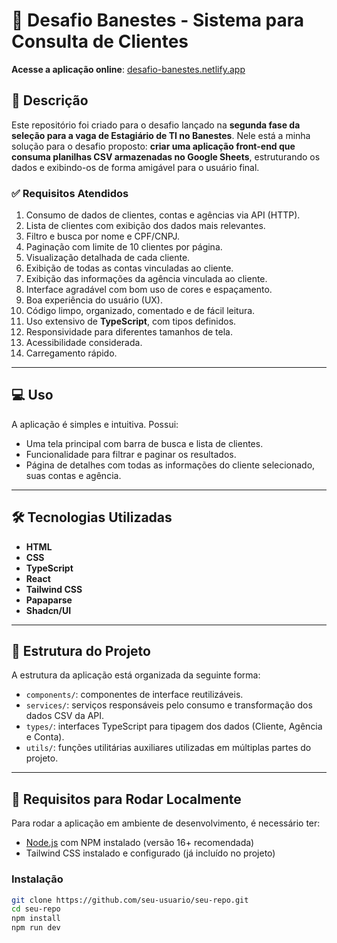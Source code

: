 # 🚀 Desafio Banestes - Sistema para Consulta de Clientes

**Acesse a aplicação online**: [desafio-banestes.netlify.app](https://desafio-banestes.netlify.app)

## 📄 Descrição

Este repositório foi criado para o desafio lançado na **segunda fase da seleção para a vaga de Estagiário de TI no Banestes**. Nele está a minha solução para o desafio proposto: **criar uma aplicação front-end que consuma planilhas CSV armazenadas no Google Sheets**, estruturando os dados e exibindo-os de forma amigável para o usuário final.

### ✅ Requisitos Atendidos

1. Consumo de dados de clientes, contas e agências via API (HTTP).
2. Lista de clientes com exibição dos dados mais relevantes.
3. Filtro e busca por nome e CPF/CNPJ.
4. Paginação com limite de 10 clientes por página.
5. Visualização detalhada de cada cliente.
6. Exibição de todas as contas vinculadas ao cliente.
7. Exibição das informações da agência vinculada ao cliente.
8. Interface agradável com bom uso de cores e espaçamento.
9. Boa experiência do usuário (UX).
10. Código limpo, organizado, comentado e de fácil leitura.
11. Uso extensivo de **TypeScript**, com tipos definidos.
12. Responsividade para diferentes tamanhos de tela.
13. Acessibilidade considerada.
14. Carregamento rápido.

---

## 💻 Uso

A aplicação é simples e intuitiva. Possui:

- Uma tela principal com barra de busca e lista de clientes.
- Funcionalidade para filtrar e paginar os resultados.
- Página de detalhes com todas as informações do cliente selecionado, suas contas e agência.

---

## 🛠 Tecnologias Utilizadas

- **HTML**
- **CSS**
- **TypeScript**
- **React**
- **Tailwind CSS**
- **Papaparse**
- **Shadcn/UI**

---

## 📁 Estrutura do Projeto

A estrutura da aplicação está organizada da seguinte forma:

- `components/`: componentes de interface reutilizáveis.
- `services/`: serviços responsáveis pelo consumo e transformação dos dados CSV da API.
- `types/`: interfaces TypeScript para tipagem dos dados (Cliente, Agência e Conta).
- `utils/`: funções utilitárias auxiliares utilizadas em múltiplas partes do projeto.

---

## 🧪 Requisitos para Rodar Localmente

Para rodar a aplicação em ambiente de desenvolvimento, é necessário ter:

- [Node.js](https://nodejs.org) com NPM instalado (versão 16+ recomendada)
- Tailwind CSS instalado e configurado (já incluído no projeto)

### Instalação

```bash
git clone https://github.com/seu-usuario/seu-repo.git
cd seu-repo
npm install
npm run dev
